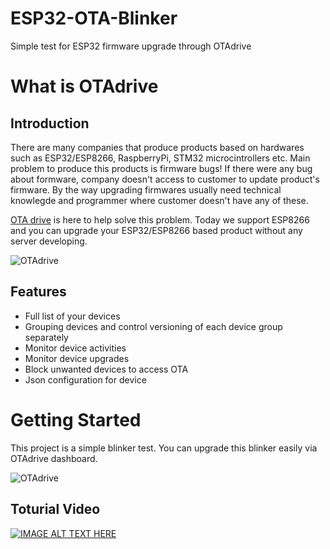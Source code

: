 # ESP32-OTA-Blinker
Simple test for ESP32 firmware upgrade through OTAdrive

# What is OTAdrive

## Introduction

There are many companies that produce products based on hardwares such as ESP32/ESP8266, RaspberryPi, STM32 microcintrollers etc. Main problem to produce this products is firmware bugs! If there were any bug about formware, company doesn't access to customer to update product's firmware. By the way upgrading firmwares usually need technical knowlegde and programmer where customer doesn't have any of these.

[OTA drive](http://www.otadrive.com) is here to help solve this problem. Today we support ESP8266 and you can upgrade your ESP32/ESP8266 based product without any server developing.

![OTAdrive](/documents/img/loop.jpg)

## Features

* Full list of your devices
* Grouping devices and control versioning of each device group separately
* Monitor device activities
* Monitor device upgrades
* Block unwanted devices to access OTA
* Json configuration for device

# Getting Started

This project is a simple blinker test. You can upgrade this blinker easily via OTAdrive dashboard.

![OTAdrive](/documents/img/esploop.jpg)

## Toturial Video

[![IMAGE ALT TEXT HERE](https://img.youtube.com/vi/hS_Z1wywtVE/0.jpg)](https://www.youtube.com/embed/hS_Z1wywtVE)
